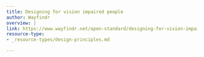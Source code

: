 ```yaml
---
title: Designing for vision impaired people
author: Wayfindr
overview: |
link: https://www.wayfindr.net/open-standard/designing-for-vision-impaired-people/design-principles?version=candidate-recommendation-1-0
resource-type:
- _resource-types/design-principles.md

---
```

